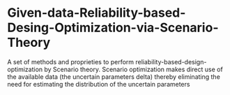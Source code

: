 # Given-data-Reliability-based-Desing-Optimization-via-Scenario-Theory
A set of methods and proprieties to perform reliability-based-design-optimization by Scenario theory.  Scenario optimization makes direct use of the available data (the uncertain parameters delta)  thereby eliminating the need for estimating the distribution of the uncertain parameters  
